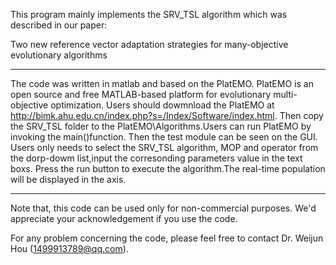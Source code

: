 This program mainly implements the SRV_TSL algorithm which was described in our paper:

Two new reference vector adaptation strategies for many-objective evolutionary algorithms


**************************************************************************************************************************************

The code was written in matlab and based on the PlatEMO. PlatEMO is an open source and 
free MATLAB-based platform for evolutionary multi-objective optimization. 
Users should dowmnload the PlatEMO at http://bimk.ahu.edu.cn/index.php?s=/Index/Software/index.html.
Then copy the SRV_TSL folder to the PlatEMO\Algorithms\.Users can run PlatEMO by invoking the main()function.
Then the test module can be seen on the GUI. Users only needs to select the SRV_TSL algorithm, 
MOP and operator from the dorp-dowm list,input the corresonding parameters value in the text boxs.
Press the run button to execute the algorithm.The real-time population will be displayed in the axis.

**************************************************************************************************************************************

Note that, this code can be used only for non-commercial purposes. 
We'd appreciate your acknowledgement if you use the code. 

For any problem concerning the code, please feel free to contact Dr. Weijun Hou (1499913789@qq.com).
